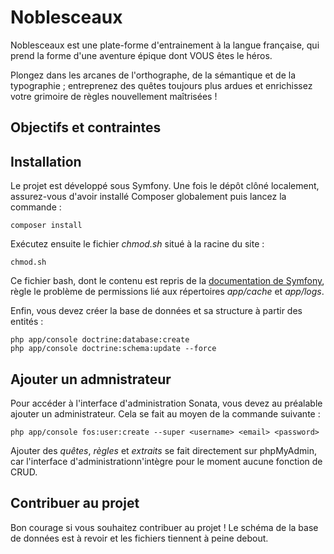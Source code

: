 # Noblesceaux

Noblesceaux est une plate-forme d'entrainement à la langue française, qui prend la forme d'une aventure épique dont VOUS êtes le héros.

Plongez dans les arcanes de l'orthographe, de la sémantique et de la typographie ; entreprenez des quêtes toujours plus ardues et enrichissez votre grimoire de règles nouvellement maîtrisées !

## Objectifs et contraintes

## Installation

Le projet est développé sous Symfony. Une fois le dépôt clôné localement, assurez-vous d'avoir installé Composer globalement puis lancez la commande :

    composer install

Exécutez ensuite le fichier *chmod.sh* situé à la racine du site :

    chmod.sh

Ce fichier bash, dont le contenu est repris de la [documentation de Symfony](https://symfony.com/doc/current/book/installation.html#book-installation-permissions), règle le problème de permissions lié aux répertoires *app/cache* et *app/logs*.

Enfin, vous devez créer la base de données et sa structure à partir des entités :

    php app/console doctrine:database:create
    php app/console doctrine:schema:update --force

## Ajouter un admnistrateur

Pour accéder à l'interface d'administration Sonata, vous devez au préalable ajouter un administrateur. Cela se fait au moyen de la commande suivante :

    php app/console fos:user:create --super <username> <email> <password>

Ajouter des *quêtes*, *règles* et *extraits* se fait directement sur phpMyAdmin, car l'interface d'administrationn'intègre pour le moment aucune fonction de CRUD.

## Contribuer au projet

Bon courage si vous souhaitez contribuer au projet ! Le schéma de la base de données est à revoir et les fichiers tiennent à peine debout.